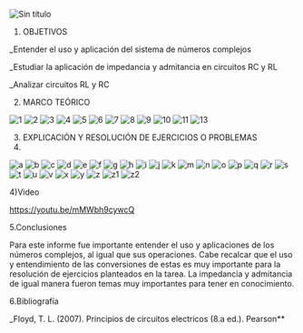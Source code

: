![Sin título](https://user-images.githubusercontent.com/116821721/221218999-3dcc8378-3644-43e3-b23a-10a95b646365.jpg)


1. OBJETIVOS

_Entender el uso y aplicación del sistema de números complejos

_Estudiar la aplicación de impedancia y admitancia en circuitos RC y RL

_Analizar circuitos RL y RC

2. MARCO TEÓRICO

![1](https://user-images.githubusercontent.com/116821721/221215829-cca9b2ef-611b-4089-9f20-852e046932fb.png)
![2](https://user-images.githubusercontent.com/116821721/221215846-b2185b60-09bd-42c6-9b4f-b17f8bff00ab.png)
![3](https://user-images.githubusercontent.com/116821721/221215869-1892250e-04c9-47b1-aab6-97a9102af27c.png)
![4](https://user-images.githubusercontent.com/116821721/221215876-0d7b2d91-6bf4-4103-91a2-8b90b3520c3f.png)
![5](https://user-images.githubusercontent.com/116821721/221215907-c2a8924b-4a89-496a-8325-ad9dfa22a14b.png)
![6](https://user-images.githubusercontent.com/116821721/221215924-c396b02a-f8b3-4a51-931e-3b1f55b97d91.png)
![7](https://user-images.githubusercontent.com/116821721/221215937-a6d0b077-5394-42ba-a176-fc14749bb4f1.png)
![8](https://user-images.githubusercontent.com/116821721/221215955-c03f88f7-523b-45f0-825f-bf99687c71d5.png)
![9](https://user-images.githubusercontent.com/116821721/221215977-057d52b7-0115-4fe9-8d91-f0160623dc88.png)
![10](https://user-images.githubusercontent.com/116821721/221215995-49eace21-76ab-435d-93b7-c3970e03590d.png)
![11](https://user-images.githubusercontent.com/116821721/221216001-da80823c-c29e-4c06-8cdf-0c68eef1683e.png)
![13](https://user-images.githubusercontent.com/116821721/221216015-462da243-19e9-4b1d-b5e7-15a7c8714aa1.png)

3. EXPLICACIÓN Y RESOLUCIÓN DE EJERCICIOS O PROBLEMAS
4. 
![a](https://user-images.githubusercontent.com/116821721/221216171-4737c377-8d9b-4cd4-8c4a-d558249b5d28.png)
![b](https://user-images.githubusercontent.com/116821721/221216281-0b0e7260-c13b-4ed8-a4e7-4139d33f33fd.png)
![c](https://user-images.githubusercontent.com/116821721/221216382-0b746be9-ecde-4dad-8517-201dc0e37274.png)
![d](https://user-images.githubusercontent.com/116821721/221216495-684d26ae-a40d-432b-baf1-1ef92c8e4d8f.png)
![e](https://user-images.githubusercontent.com/116821721/221216550-d4654c4c-e633-4469-96a6-134d5ae4e78d.png)
![f](https://user-images.githubusercontent.com/116821721/221216601-59a40d41-be1e-448e-9949-9512c08b2569.png)
![g](https://user-images.githubusercontent.com/116821721/221216624-accc20b1-47b9-4099-89f7-ebc26ca857ea.png)
![h](https://user-images.githubusercontent.com/116821721/221216675-84b058ba-3128-4729-9901-5b42a6d1301a.png)
![i](https://user-images.githubusercontent.com/116821721/221216725-ecb34d56-bcd3-4ff0-83e1-5913f67a4722.png)
![j](https://user-images.githubusercontent.com/116821721/221216764-44632a93-bfc0-4b08-b90d-7b33bcde7bd5.png)
![k](https://user-images.githubusercontent.com/116821721/221216801-74f60ab7-9d2c-452b-9926-32b2d40c8078.png)
![m](https://user-images.githubusercontent.com/116821721/221217151-e577f2aa-0852-460a-9f09-211b95de64c9.png)
![n](https://user-images.githubusercontent.com/116821721/221217207-756c3e7d-4729-4771-8413-43d0061f0699.png)
![o](https://user-images.githubusercontent.com/116821721/221217256-833fc50b-581a-4a6a-a9d2-196aa1ea3c33.png)
![p](https://user-images.githubusercontent.com/116821721/221217325-1897092b-014b-4e99-b8c3-1a1d576c6426.png)
![q](https://user-images.githubusercontent.com/116821721/221217380-1e44e94b-74c6-45ae-a381-849d90df6d7f.png)
![r](https://user-images.githubusercontent.com/116821721/221217414-68f10518-a722-4d25-bc0d-e2ed32d58c9b.png)
![s](https://user-images.githubusercontent.com/116821721/221217492-e3ccb09d-469e-4a28-835a-0e85968bb55e.png)
![t](https://user-images.githubusercontent.com/116821721/221217526-1acd2f46-5a15-4a57-b9c3-bd0e9af2adfe.png)
![u](https://user-images.githubusercontent.com/116821721/221217607-bdc3ee38-1f68-4ce6-8d55-8bbfa97ba57b.png)
![v](https://user-images.githubusercontent.com/116821721/221217628-85179a50-2d37-47f1-84c4-6c2e842567a4.png)
![x](https://user-images.githubusercontent.com/116821721/221217657-03cacf55-17c4-41cf-8c4f-a29ac019c1e7.png)
![y](https://user-images.githubusercontent.com/116821721/221217686-dbf14434-87b9-4ba8-baea-ca6f209c91bb.png)
![z](https://user-images.githubusercontent.com/116821721/221218025-dc3109e5-1a78-4f15-aaa3-9fc523a86412.png)
![z1](https://user-images.githubusercontent.com/116821721/221218082-ca7c8a7b-c9f4-4c38-8fce-3cc53878cb9e.png)
![z2](https://user-images.githubusercontent.com/116821721/221218129-5e257424-fa77-4e46-b33a-69e75766dfb8.png)

4)Video

https://youtu.be/mMWbh9cywcQ

5.Conclusiones

Para este informe fue importante entender el uso y aplicaciones de los números complejos, al igual que sus operaciones. Cabe recalcar que el uso y entendimiento de las conversiones de estas es muy importante para la resolución de ejercicios planteados en la tarea. La impedancia y admitancia de igual manera fueron temas muy importantes para tener en conocimiento.

6.Bibliografía

_Floyd, T. L. (2007). Principios de circuitos electricos (8.a ed.). Pearson**

